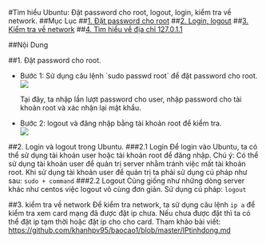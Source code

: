 #Tìm hiểu Ubuntu: Đặt password cho root, logout, login, kiểm tra về network.
##Mục Lục
##[1. Đặt password cho root](#passwd)
##[2. Login, logout](#login)
##[3. Kiểm tra về network](#network)
##[4. Tìm hiểu về địa chỉ 127.0.1.1](#loopback)

##Nội Dung

<a name="passwd"></a>

##1. Đặt password cho root.
<ul>
<li>Bước 1: Sử dụng câu lệnh `sudo passwd root` để đặt password cho root.</li>

<img src="http://i.imgur.com/4M6eNep.png">

Tại đây, ta nhập lần lượt password cho user, nhập password cho tài khoản root và xác nhận lại mật khẩu.

<li>Bước 2: logout và đăng nhập bằng tài khoản root để kiểm tra.</li>

<img src="http://i.imgur.com/86gkW39.png">
</ul>

<a name="login"></a>
##2. Login và logout trong Ubuntu.
###2.1 Login 
Để login vào Ubuntu, ta có thể sử dụng tài khoản user hoặc tài khoản root để đăng nhập.
Chú ý: Có thể sử dụng tài khoản user để quản trị server nhằm tránh việc mất tài khoản root. 
Khi sử dụng tài khoản user để quản trị ta phải sử dụng cú pháp như sau:
`sudo + command`
###2.2 Logout
Cũng giống như những dòng server khác như centos việc logout vô cùng đơn giản. 
Sử dụng cú pháp: `logout`

##3. kiểm tra về network 
Để kiểm tra network, ta sử dụng câu lệnh `ip a` để kiểm tra xem card mạng đã được đặt ip chưa.
Nếu chưa được đặt thì ta có thể đặt ip tạm thời hoặc đặt ip cho cho card.
Tham khảo bài viết: https://github.com/khanhpv95/baocao1/blob/master/IPtinhdong.md


